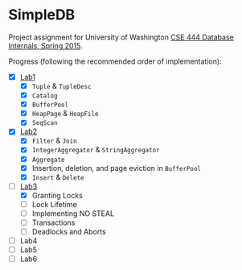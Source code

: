 SimpleDB
========

Project assignment for University of Washington [CSE 444 Database Internals, Spring 2015](
https://courses.cs.washington.edu/courses/cse444/15sp/).

Progress (following the recommended order of implementation):

- [X] [Lab1](https://courses.cs.washington.edu/courses/cse444/15sp/labs/lab1/lab1.html)
    - [X] `Tuple` & `TupleDesc`
    - [X] `Catalog`
    - [X] `BufferPool`
    - [X] `HeapPage` & `HeapFile`
    - [X] `SeqScan`
- [X] [Lab2](https://courses.cs.washington.edu/courses/cse444/15sp/labs/lab2/lab2.html)
    - [X] `Filter` & `Join`
    - [X] `IntegerAggregator` & `StringAggregator`
    - [X] `Aggregate`
    - [X] Insertion, deletion, and page eviction in `BufferPool`
    - [X] `Insert` & `Delete`
- [ ] [Lab3](https://courses.cs.washington.edu/courses/cse444/15sp/labs/lab3/lab3.html)
    - [X] Granting Locks
    - [ ] Lock Lifetime
    - [ ] Implementing NO STEAL
    - [ ] Transactions
    - [ ] Deadlocks and Aborts
- [ ] Lab4
- [ ] Lab5
- [ ] Lab6
